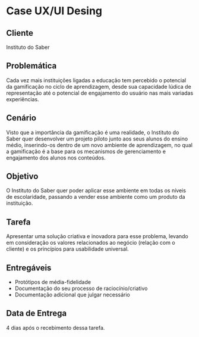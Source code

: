 # Case UX/UI Desing

## Cliente

Instituto do Saber

## Problemática

Cada vez mais instituições ligadas a educação tem percebido o potencial da gamificação no ciclo de aprendizagem, desde sua capacidade lúdica de representação até o potencial de engajamento do usuário nas mais variadas experiências.  

## Cenário

Visto que a importância da gamificação é uma realidade, o Instituto do Saber quer desenvolver um projeto piloto junto aos seus alunos do ensino médio, inserindo-os dentro de um novo ambiente de aprendizagem, no qual a gamificação é a base para os mecanismos de gerenciamento e engajamento dos alunos nos conteúdos. 

## Objetivo

O Instituto do Saber quer poder aplicar esse ambiente em todas os níveis de escolaridade, passando a vender esse ambiente como um produto da instituição. 

## Tarefa

Apresentar uma solução criativa e inovadora para esse problema, levando em consideração os valores relacionados ao negócio (relação com o cliente) e os princípios para usabilidade universal.

## Entregáveis

- Protótipos de média-fidelidade
- Documentação do seu processo de raciocínio/criativo
- Documentação adicional que julgar necessário

## Data de Entrega

4 dias após o recebimento dessa tarefa.
